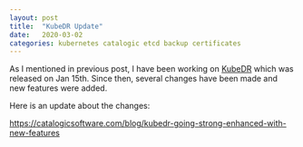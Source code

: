 ```yaml
---
layout: post
title:  "KubeDR Update"
date:   2020-03-02
categories: kubernetes catalogic etcd backup certificates
---
```


As I mentioned in previous post, I have been working on
[KubeDR](https://github.com/catalogicsoftware/kubedr) which was
released on Jan 15th. Since then, several changes have been made and
new features were added. 

Here is an update about the changes:

https://catalogicsoftware.com/blog/kubedr-going-strong-enhanced-with-new-features
